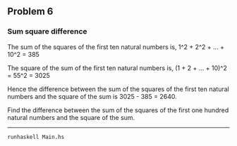 ## Problem 6
### Sum square difference

The sum of the squares of the first ten natural numbers is,
1^2 + 2^2 + ... + 10^2 = 385

The square of the sum of the first ten natural numbers is,
(1 + 2 + ... + 10)^2 = 55^2 = 3025

Hence the difference between the sum of the squares of the first ten natural numbers 
and the square of the sum is 3025 - 385 = 2640.

Find the difference between the sum of the squares of the first one hundred natural
 numbers and the square of the sum.

----
`runhaskell Main.hs`
